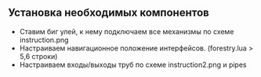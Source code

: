 ## Установка необходимых компонентов

- Ставим биг улей, к нему подключаем все механизмы по схеме instruction.png
- Настраиваем навигационное положение интерфейсов. (forestry.lua > 5,6 строки)
- Настраиваем входы/выходы труб по схеме instruction2.png и pipes